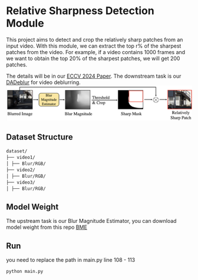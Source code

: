 # Relative Sharpness Detection Module
This project aims to detect and crop the relatively sharp patches from an input video. With this module, we can extract the top r% of the sharpest patches from the video. For example, if a video contains 1000 frames and we want to obtain the top 20% of the sharpest patches, we will get 200 patches.

The details will be in our [ECCV 2024 Paper](https://arxiv.org/abs/2407.09059). The downstream task is our [DADeblur](https://github.com/Jin-Ting-He/DADeblur) for video deblurring.
<img src="assets/pipeline.png" alt="RSDM Pipeline">

## Dataset Structure
```bash
dataset/
├── video1/
│ ├── Blur/RGB/
├── video2/
│ ├── Blur/RGB/
├── video3/
│ ├── Blur/RGB/
```
## Model Weight
The upstream task is our Blur Magnitude Estimator, you can download model weight from this repo [BME](https://github.com/Jin-Ting-He/BME)

## Run
you need to replace the path in main.py line 108 - 113
```bash
python main.py
```
